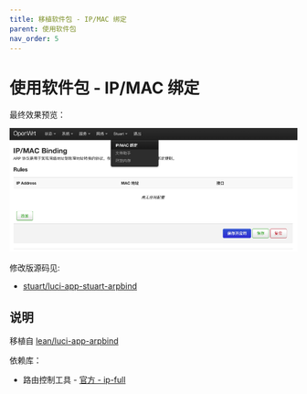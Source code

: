```yaml
---
title: 移植软件包 - IP/MAC 绑定
parent: 使用软件包
nav_order: 5
---
```


# 使用软件包 - IP/MAC 绑定

最终效果预览：

![Snipaste_2019-09-14_23-38-14.png](https://raw.githubusercontent.com/stuarthua/PicGo/master/oh-my-openwrt/Snipaste_2019-09-14_23-38-14.png)

修改版源码见: 

* [stuart/luci-app-stuart-arpbind](https://github.com/stuarthua/oh-my-openwrt/tree/master/stuart/luci-app-stuart-arpbind)

## 说明

移植自 [lean/luci-app-arpbind](https://github.com/coolsnowwolf/lede/tree/master/package/lean/luci-app-arpbind)

依赖库：

* 路由控制工具 - [官方 - ip-full](https://openwrt.org/packages/pkgdata/ip-full)